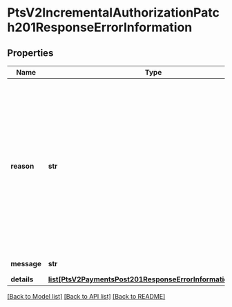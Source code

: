 # PtsV2IncrementalAuthorizationPatch201ResponseErrorInformation

## Properties
Name | Type | Description | Notes
------------ | ------------- | ------------- | -------------
**reason** | **str** | The reason of the status.  Possible values:   - AVS_FAILED   - CONTACT_PROCESSOR   - EXPIRED_CARD   - PROCESSOR_DECLINED   - INSUFFICIENT_FUND   - STOLEN_LOST_CARD   - ISSUER_UNAVAILABLE   - UNAUTHORIZED_CARD   - CVN_NOT_MATCH   - EXCEEDS_CREDIT_LIMIT   - INVALID_CVN   - BLOCKED_BY_CARDHOLDER   - BLACKLISTED_CUSTOMER   - SUSPENDED_ACCOUNT   - PAYMENT_REFUSED   - CV_FAILED   - INVALID_ACCOUNT   - GENERAL_DECLINE   - INVALID_MERCHANT_CONFIGURATION   - DECISION_PROFILE_REJECT   - SCORE_EXCEEDS_THRESHOLD   - CONSUMER_AUTHENTICATION_REQUIRED   - ALLOWABLE_PIN_RETRIES_EXCEEDED   - PROCESSOR_ERROR  | [optional] 
**message** | **str** | The detail message related to the status and reason listed above. | [optional] 
**details** | [**list[PtsV2PaymentsPost201ResponseErrorInformationDetails]**](PtsV2PaymentsPost201ResponseErrorInformationDetails.md) |  | [optional] 

[[Back to Model list]](../README.md#documentation-for-models) [[Back to API list]](../README.md#documentation-for-api-endpoints) [[Back to README]](../README.md)



